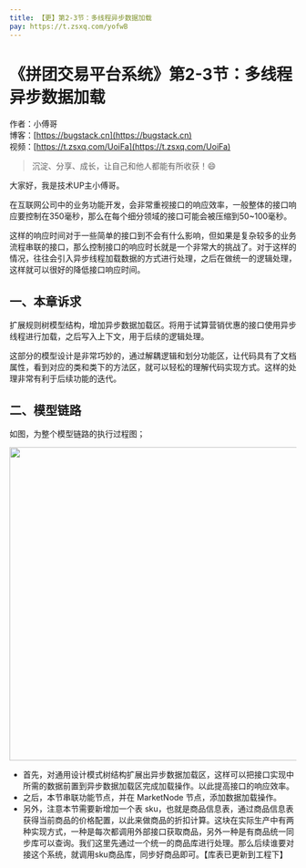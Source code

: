 ```yaml
---
title: 【更】第2-3节：多线程异步数据加载
pay: https://t.zsxq.com/yofwB
---
```


# 《拼团交易平台系统》第2-3节：多线程异步数据加载

作者：小傅哥
<br/>博客：[https://bugstack.cn](https://bugstack.cn)
<br/>视频：[https://t.zsxq.com/UoiFa](https://t.zsxq.com/UoiFa)

> 沉淀、分享、成长，让自己和他人都能有所收获！😄

大家好，我是技术UP主小傅哥。

在互联网公司中的业务功能开发，会非常重视接口的响应效率，一般整体的接口响应要控制在350毫秒，那么在每个细分领域的接口可能会被压缩到50~100毫秒。

这样的响应时间对于一些简单的接口到不会有什么影响，但如果是复杂较多的业务流程串联的接口，那么控制接口的响应时长就是一个非常大的挑战了。对于这样的情况，往往会引入异步线程加载数据的方式进行处理，之后在做统一的逻辑处理，这样就可以很好的降低接口响应时间。

## 一、本章诉求

扩展规则树模型结构，增加异步数据加载区。将用于试算营销优惠的接口使用异步线程进行加载，之后写入上下文，用于后续的逻辑处理。

这部分的模型设计是非常巧妙的，通过解耦逻辑和划分功能区，让代码具有了文档属性，看到对应的类和类下的方法区，就可以轻松的理解代码实现方式。这样的处理非常有利于后续功能的迭代。

## 二、模型链路

如图，为整个模型链路的执行过程图；

<div align="center">
    <img src="https://bugstack.cn/images/article/project/group-buy-market/group-buy-market-2-3-01.png" width="550px">
</div>

- 首先，对通用设计模式树结构扩展出异步数据加载区，这样可以把接口实现中所需的数据前置到异步数据加载区完成加载操作。以此提高接口的响应效率。
- 之后，本节串联功能节点，并在 MarketNode 节点，添加数据加载操作。
- 另外，注意本节需要新增加一个表 sku，也就是商品信息表，通过商品信息表获得当前商品的价格配置，以此来做商品的折扣计算。这块在实际生产中有两种实现方式，一种是每次都调用外部接口获取商品，另外一种是有商品统一同步库可以查询。我们这里先通过一个统一的商品库进行处理。那么后续谁要对接这个系统，就调用sku商品库，同步好商品即可。【库表已更新到工程下】